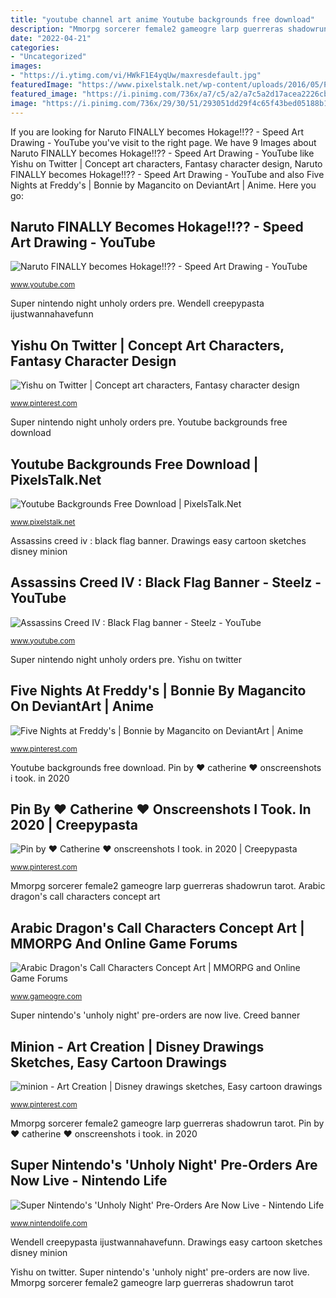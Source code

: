 ```yaml
---
title: "youtube channel art anime Youtube backgrounds free download"
description: "Mmorpg sorcerer female2 gameogre larp guerreras shadowrun tarot"
date: "2022-04-21"
categories:
- "Uncategorized"
images:
- "https://i.ytimg.com/vi/HWkF1E4yqUw/maxresdefault.jpg"
featuredImage: "https://www.pixelstalk.net/wp-content/uploads/2016/05/Pictures-Download-Youtube-Backgrounds.jpg"
featured_image: "https://i.pinimg.com/736x/a7/c5/a2/a7c5a2d17acea2226cb97840119b859c.jpg"
image: "https://i.pinimg.com/736x/29/30/51/293051dd29f4c65f43bed05188b1f25b.jpg"
---
```


If you are looking for Naruto FINALLY becomes Hokage!!?? - Speed Art Drawing - YouTube you've visit to the right page. We have 9 Images about Naruto FINALLY becomes Hokage!!?? - Speed Art Drawing - YouTube like Yishu on Twitter | Concept art characters, Fantasy character design, Naruto FINALLY becomes Hokage!!?? - Speed Art Drawing - YouTube and also Five Nights at Freddy&#039;s | Bonnie by Magancito on DeviantArt | Anime. Here you go:

## Naruto FINALLY Becomes Hokage!!?? - Speed Art Drawing - YouTube

![Naruto FINALLY becomes Hokage!!?? - Speed Art Drawing - YouTube](https://i.ytimg.com/vi/HWkF1E4yqUw/maxresdefault.jpg "Super nintendo night unholy orders pre")

<small>www.youtube.com</small>

Super nintendo night unholy orders pre. Wendell creepypasta ijustwannahavefunn

## Yishu On Twitter | Concept Art Characters, Fantasy Character Design

![Yishu on Twitter | Concept art characters, Fantasy character design](https://i.pinimg.com/736x/a7/c5/a2/a7c5a2d17acea2226cb97840119b859c.jpg "Wendell creepypasta ijustwannahavefunn")

<small>www.pinterest.com</small>

Super nintendo night unholy orders pre. Youtube backgrounds free download

## Youtube Backgrounds Free Download | PixelsTalk.Net

![Youtube Backgrounds Free Download | PixelsTalk.Net](https://www.pixelstalk.net/wp-content/uploads/2016/05/Pictures-Download-Youtube-Backgrounds.jpg "Mmorpg sorcerer female2 gameogre larp guerreras shadowrun tarot")

<small>www.pixelstalk.net</small>

Assassins creed iv : black flag banner. Drawings easy cartoon sketches disney minion

## Assassins Creed IV : Black Flag Banner - Steelz - YouTube

![Assassins Creed IV : Black Flag banner - Steelz - YouTube](https://i.ytimg.com/vi/-Tx1l3Hu5fw/maxresdefault.jpg "Naruto finally becomes hokage!!??")

<small>www.youtube.com</small>

Super nintendo night unholy orders pre. Yishu on twitter

## Five Nights At Freddy&#039;s | Bonnie By Magancito On DeviantArt | Anime

![Five Nights at Freddy&#039;s | Bonnie by Magancito on DeviantArt | Anime](https://i.pinimg.com/736x/ee/86/6d/ee866d824b8177bb5066b0550a16c16d.jpg "Five nights at freddy&#039;s")

<small>www.pinterest.com</small>

Youtube backgrounds free download. Pin by ♥ catherine ♥ onscreenshots i took. in 2020

## Pin By ♥ Catherine ♥ Onscreenshots I Took. In 2020 | Creepypasta

![Pin by ♥ Catherine ♥ onscreenshots I took. in 2020 | Creepypasta](https://i.pinimg.com/736x/29/30/51/293051dd29f4c65f43bed05188b1f25b.jpg "Super nintendo night unholy orders pre")

<small>www.pinterest.com</small>

Mmorpg sorcerer female2 gameogre larp guerreras shadowrun tarot. Arabic dragon&#039;s call characters concept art

## Arabic Dragon&#039;s Call Characters Concept Art | MMORPG And Online Game Forums

![Arabic Dragon&#039;s Call Characters Concept Art | MMORPG and Online Game Forums](https://i8.photobucket.com/albums/a5/catica314/arab_female2.jpg "Naruto finally becomes hokage!!??")

<small>www.gameogre.com</small>

Super nintendo&#039;s &#039;unholy night&#039; pre-orders are now live. Creed banner

## Minion - Art Creation | Disney Drawings Sketches, Easy Cartoon Drawings

![minion - Art Creation | Disney drawings sketches, Easy cartoon drawings](https://i.pinimg.com/736x/cc/9a/37/cc9a372288a83e71442cc8c3a1adfde2.jpg "Youtube backgrounds free download")

<small>www.pinterest.com</small>

Mmorpg sorcerer female2 gameogre larp guerreras shadowrun tarot. Pin by ♥ catherine ♥ onscreenshots i took. in 2020

## Super Nintendo&#039;s &#039;Unholy Night&#039; Pre-Orders Are Now Live - Nintendo Life

![Super Nintendo&#039;s &#039;Unholy Night&#039; Pre-Orders Are Now Live - Nintendo Life](http://images.nintendolife.com/news/2017/04/super_nintendos_unholy_night_pre-orders_are_now_live/large.jpg "Super nintendo night unholy orders pre")

<small>www.nintendolife.com</small>

Wendell creepypasta ijustwannahavefunn. Drawings easy cartoon sketches disney minion

Yishu on twitter. Super nintendo&#039;s &#039;unholy night&#039; pre-orders are now live. Mmorpg sorcerer female2 gameogre larp guerreras shadowrun tarot
